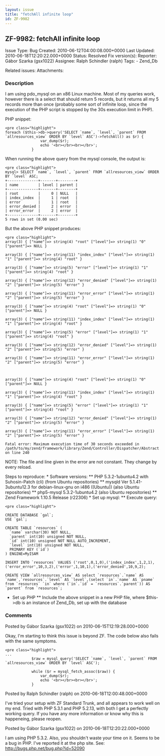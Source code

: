 ```yaml
---
layout: issue
title: "fetchAll infinite loop"
id: ZF-9982
---
```


ZF-9982: fetchAll infinite loop
-------------------------------

 Issue Type: Bug Created: 2010-06-12T04:00:08.000+0000 Last Updated: 2010-06-18T12:20:22.000+0000 Status: Resolved Fix version(s): 
 Reporter:  Gábor Szarka (gsx1022)  Assignee:  Ralph Schindler (ralph)  Tags: - Zend\_Db
 
 Related issues: 
 Attachments: 
### Description

I am using pdo\_mysql on an x86 Linux machine. Most of my queries work, however there is a select that should return 5 records, but it returns all my 5 records more than once (probably some sort of infinite loop, since the execution of the PHP script is stopped by the 30s execution limit in PHP).

PHP snippet:

 
    <pre class="highlight">
    foreach ($this->db->query('SELECT `name`, `level`, `parent` FROM `allresources_view` ORDER BY `level` ASC')->fetchAll() as $r) {
                    var_dump($r);
                    echo '<br></br><br></br>';
                }


When running the above query from the mysql console, the output is:

 
    <pre class="highlight">
    mysql> SELECT `name`, `level`, `parent` FROM `allresources_view` ORDER BY `level` ASC;
    +--------------+-------+--------+
    | name         | level | parent |
    +--------------+-------+--------+
    | root         |     0 | NULL   |
    | index_index  |     1 | root   |
    | error        |     1 | root   |
    | error_denied |     2 | error  |
    | error_error  |     2 | error  |
    +--------------+-------+--------+
    5 rows in set (0.00 sec)


But the above PHP snippet produces:

 
    <pre class="highlight">
    array(3) { ["name"]=> string(4) "root" ["level"]=> string(1) "0" ["parent"]=> NULL } 
    
    array(3) { ["name"]=> string(11) "index_index" ["level"]=> string(1) "1" ["parent"]=> string(4) "root" } 
    
    array(3) { ["name"]=> string(5) "error" ["level"]=> string(1) "1" ["parent"]=> string(4) "root" } 
    
    array(3) { ["name"]=> string(12) "error_denied" ["level"]=> string(1) "2" ["parent"]=> string(5) "error" } 
    
    array(3) { ["name"]=> string(11) "error_error" ["level"]=> string(1) "2" ["parent"]=> string(5) "error" } 
    
    array(3) { ["name"]=> string(4) "root" ["level"]=> string(1) "0" ["parent"]=> NULL } 
    
    array(3) { ["name"]=> string(11) "index_index" ["level"]=> string(1) "1" ["parent"]=> string(4) "root" } 
    
    array(3) { ["name"]=> string(5) "error" ["level"]=> string(1) "1" ["parent"]=> string(4) "root" } 
    
    array(3) { ["name"]=> string(12) "error_denied" ["level"]=> string(1) "2" ["parent"]=> string(5) "error" } 
    
    array(3) { ["name"]=> string(11) "error_error" ["level"]=> string(1) "2" ["parent"]=> string(5) "error" } 
    
    
    
    array(3) { ["name"]=> string(4) "root" ["level"]=> string(1) "0" ["parent"]=> NULL } 
    
    array(3) { ["name"]=> string(11) "index_index" ["level"]=> string(1) "1" ["parent"]=> string(4) "root" } 
    
    array(3) { ["name"]=> string(5) "error" ["level"]=> string(1) "1" ["parent"]=> string(4) "root" } 
    
    array(3) { ["name"]=> string(12) "error_denied" ["level"]=> string(1) "2" ["parent"]=> string(5) "error" } 
    
    array(3) { ["name"]=> string(11) "error_error" ["level"]=> string(1) "2" ["parent"]=> string(5) "error" } 
    
    Fatal error: Maximum execution time of 30 seconds exceeded in /path/to/my/zend/framework/library/Zend/Controller/Dispatcher/Abstract.php on line 240
    


NOTE: The file and line given in the error are not constant. They change by every reload.

Steps to reproduce: \* Software versions: \*\* PHP 5.3.2-1ubuntu4.2 with Suhosin-Patch (cli) (from Ubuntu repositories) \*\* mysqld Ver 5.1.41-3ubuntu12.3 for debian-linux-gnu on i486 ((Ubuntu)) (also Ubuntu repositories) \*\* php5-mysql 5.3.2-1ubuntu4.2 (also Ubuntu repositories) \*\* Zend Framework 1.10.5 Release (r22306) \* Set up mysql: \*\* Execute query:

 
    <pre class="highlight">
    
    CREATE DATABASE `gal`;
    USE `gal`;
    
    CREATE TABLE `resources` (
      `name` varchar(30) NOT NULL,
      `parent` int(10) unsigned NOT NULL,
      `id` int(10) unsigned NOT NULL AUTO_INCREMENT,
      `level` int(10) unsigned NOT NULL,
      PRIMARY KEY (`id`)
    ) ENGINE=MyISAM
    
    INSERT INTO `resources` VALUES ('root',0,1,0),('index_index',1,2,1),('error_error',10,3,2),('error',1,10,1),('error_denied',10,9,2);
    
    CREATE VIEW `allresources_view` AS select `resources`.`name` AS `name`,`resources`.`level` AS `level`,(select `in`.`name` AS `pname` from `resources` `in` where (`in`.`id` = `resources`.`parent`)) AS `parent` from `resources`;
    


- Set up PHP \*\* Include the above snippet in a new PHP file, where $this->db is an instance of Zend\_Db, set up with the database
 


 

### Comments

Posted by Gábor Szarka (gsx1022) on 2010-06-15T12:19:28.000+0000

Okay, I'm starting to think this issue is beyond ZF. The code below also fails with the same symptoms.

 
    <pre class="highlight">
    ...
                $raw = mysql_query('SELECT `name`, `level`, `parent` FROM `allresources_view` ORDER BY `level` ASC');
                
                while ($r = mysql_fetch_assoc($raw)) {
                    var_dump($r);
                    echo '<br></br><br></br>';
                }


 

 

Posted by Ralph Schindler (ralph) on 2010-06-18T12:00:48.000+0000

I've tried your setup with ZF Standard Trunk, and all appears to work well on my end. Tried with PHP 5.3.1 and PHP 5.2.13, with both I get a perfectly working query. If you have any more information or know why this is happeneing, please reopen.

 

 

Posted by Gábor Szarka (gsx1022) on 2010-06-18T12:20:22.000+0000

I am using PHP 5.3.2. Also, you shouldn't waste your time on it. Seems to be a bug in PHP. I've reported it at the php site. See: <http://bugs.php.net/bug.php?id=52090>

 

 